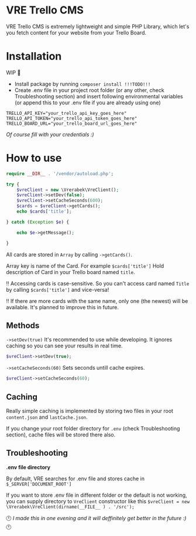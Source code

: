 # VRE Trello CMS

VRE Trello CMS is extremely lightweight and simple PHP Library, which let's you fetch content for your website from your Trello Board.


# Installation
WIP 🔨
- Install package by running ```composer install !!!TODO!!!```
- Create .env file in your project root folder (or any other, check Troubleshooting section) and insert following environmental variables (or append this to your .env file if you are already using one)
```
TRELLO_API_KEY="your_trello_api_key_goes_here"
TRELLO_API_TOKEN="your_trello_api_token_goes_here"
TRELLO_BOARD_URL="your_trello_board_url_goes_here"
```
*Of course fill with your credentials :)*

# How to use
```php
require __DIR__ . '/vendor/autoload.php';

try {
    $vreClient = new \Vrerabek\VreClient();
    $vreClient->setDev(false);
    $vreClient->setCacheSeconds(600);
    $cards = $vreClient->getCards();
    echo $cards['title'];

} catch (Exception $e) {

    echo $e->getMessage();

}
```
All cards are stored in ```Array``` by calling ```->getCards()```. 

Array key is name of the Card. For example ```$cards['title']``` Hold description of Card in your Trello board named ```title```.

‼️ Accessing cards is case-sensitive. So you can't access card named ```Title``` by calling ```$cards['title']``` and vice-versa!

‼️ If there are more cards with the same name, only one (the newest) will be available. It's planned to improve this in future.

## Methods
```->setDev(true)``` It's recommended to use  while developing. It ignores caching so you can see your results in real time. 
```php
$vreClient->setDev(true);
```

```->setCacheSeconds(60)``` Sets seconds untill cache expires.
```php
$vreClient->setCacheSeconds(60);
```


## Caching
Really simple caching is implemented by storing two files in your root ```content.json``` and ```lastCache.json```.

If you change your root folder directory for ```.env``` (check Troubleshooting section), cache files will be stored there also.

## Troubleshooting
**.env file directory**

By default, VRE searches for .env file and stores cache in ```$_SERVER['DOCUMENT_ROOT']``` 

If you want to store .env file in different folder or the default is not working, you can supply directory to ```VreClient``` constructor like this ```$vreClient = new \Vrerabek\VreClient(dirname(__FILE__ ) . '/src');```




🕛 *I made this in one evening and it will deffinitely get better in the future :)* 🕛

